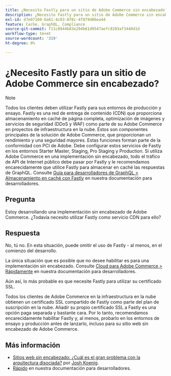 ```yaml
---
title: ¿Necesito Fastly para un sitio de Adobe Commerce sin encabezado?
description: ¿Necesito Fastly para un sitio de Adobe Commerce sin encabezado?
exl-id: d7e07160-6a61-4c03-8f8c-4f879d86ea44
feature: Cache, GraphQL, Compliance
source-git-commit: f11c8944b83e294b61d9547aefc9203af344041d
workflow-type: tm+mt
source-wordcount: '319'
ht-degree: 0%

---
```


# ¿Necesito Fastly para un sitio de Adobe Commerce sin encabezado?

>[!NOTE]
>
>Todos los clientes deben utilizar Fastly para sus entornos de producción y ensayo. Fastly es una red de entrega de contenido (CDN) que proporciona almacenamiento en caché de página completa, optimización de imágenes y servicios de seguridad (DDoS y WAF) como parte de su Adobe Commerce en proyectos de infraestructura en la nube. Estos son componentes principales de la solución de Adobe Commerce, que proporcionan un rendimiento y una seguridad mayores. Estas funciones forman parte de la conformidad con PCI de Adobe. Debe configurar estos servicios de Fastly en los entornos Starter Master, Staging, Pro Staging y Production. Si utiliza Adobe Commerce en una implementación sin encabezado, todo el tráfico de API de Internet público debe pasar por Fastly y le recomendamos encarecidamente que utilice Fastly para almacenar en caché las respuestas de GraphQL. Consulte [Guía para desarrolladores de GraphQL > Almacenamiento en caché con Fastly](https://devdocs.magento.com/guides/v2.3/graphql/caching.html#caching-with-fastly) en nuestra documentación para desarrolladores.

## **Pregunta**

Estoy desarrollando una implementación sin encabezado de Adobe Commerce. ¿Todavía necesito utilizar Fastly como servicio CDN para ello?

## **Respuesta**

No, tú no. En esta situación, puede omitir el uso de Fastly - al menos, en el comienzo del desarrollo.

La única situación que es posible que no desee habilitar es para una implementación sin encabezado.
Consulte [Cloud para Adobe Commerce > Rápidamente](https://devdocs.magento.com/cloud/cdn/cloud-fastly.html) en nuestra documentación para desarrolladores.

Aún así, lo más probable es que necesite Fastly para utilizar su certificado SSL.

Todos los clientes de Adobe Commerce en la infraestructura en la nube obtienen un certificado SSL compartido de Fastly como parte del plan de suscripción en la nube. Añadir su propio certificado SSL a Fastly es una opción paga separada y bastante cara. Por lo tanto, recomendamos encarecidamente habilitar Fastly y, al menos, probarlo en los entornos de ensayo y producción antes de lanzarlo, incluso para su sitio web sin encabezado de Adobe Commerce.

## Más información

* [Sitios web sin encabezado: ¿Cuál es el gran problema con la arquitectura disociada?](https://pantheon.io/blog/headless-websites-whats-big-deal-decoupled-architecture) por [Josh Koenig](https://pantheon.io/team/josh-koenig).
* [Rápido](https://devdocs.magento.com/cloud/cdn/cloud-fastly.html) en nuestra documentación para desarrolladores.
